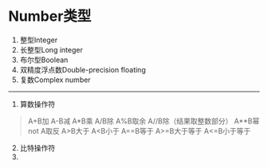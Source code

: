 Number类型
========

 1. 整型Integer 
 2. 长整型Long integer
 3.  布尔型Boolean 
 4. 双精度浮点数Double-precision floating
 5. 复数Complex number

----------

 1. 算数操作符

> A+B加
>  A-B减 
>  A*B乘 
>  A/B除 
>  A%B取余 
>  A//B除（结果取整数部分） 
>  A**B幂 
>  not A取反 
>  A>B大于 
>  A<B小于
> A==B等于 
> A>=B大于等于 
> A<=B小于等于

 2. 比特操作符
 3. 

